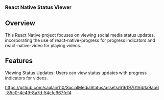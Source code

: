 ### React Native Status Viewer

## Overview
This React Native project focuses on viewing social media status updates, incorporating the use of react-native-progress for progress indicators and react-native-video for playing videos.

## Features
Viewing Status Updates: Users can view status updates with progress indicators for videos.


https://github.com/saqlain110/SocialMediaStatus/assets/61619701/6b1a9ab6-85c0-4e49-8a7d-54cfc967fcf4



